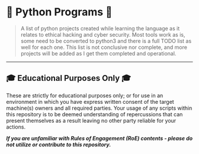 # :snake: Python Programs :snake:
 > A list of python projects created while learning the language as it relates to ethical hacking and cyber security. Most tools work as is, some need to be converted to python3 and there is a full TODO list as well for each one. This list is not conclusive nor complete, and more projects will be added as I get them completed and operational.
---
## 🎓 Educational Purposes Only 🎓
These are strictly for educational purposes only; or for use in an environment in which you have express written consent of the target machine(s) owners and all required parties. Your usage of any scripts within this repository is to be deemed understanding of repercussions that can present themselves as a result leaving no other party reliable for your actions.

<b><em>If you are unfamiliar with Rules of Engagement (RoE) contents - please do not utilize or contribute to this repository.</b></em>
